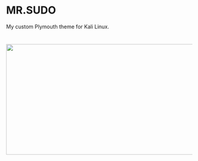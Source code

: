 # MR.SUDO
My custom Plymouth theme for Kali Linux.
#
<p align="center"><img src="https://github.com/mkdirlove/mkdirlove/blob/master/sudo.gif" height="300" width="840" /></p>
